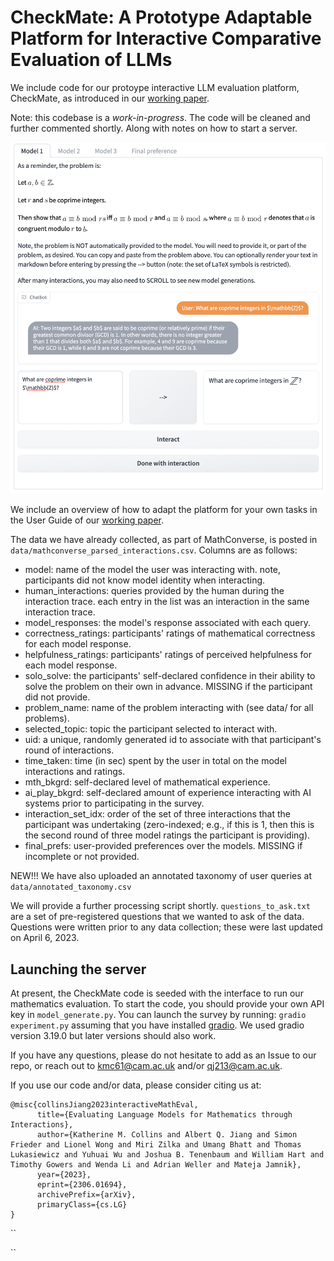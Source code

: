 # CheckMate: A Prototype Adaptable Platform for Interactive Comparative Evaluation of LLMs 

We include code for our protoype interactive LLM evaluation platform, CheckMate, as introduced in our [working paper](https://arxiv.org/abs/2306.01694). 

Note: this codebase is a *work-in-progress*. The code will be cleaned and further commented shortly. Along with notes on how to start a server. 

![Image](interface1.png)

We include an overview of how to adapt the platform for your own tasks in the User Guide of our [working paper](https://arxiv.org/abs/2306.01694).

The data we have already collected, as part of MathConverse, is posted in ``data/mathconverse_parsed_interactions.csv``. Columns are as follows: 
* model: name of the model the user was interacting with. note, participants did not know model identity when interacting.
* human_interactions: queries provided by the human during the interaction trace. each entry in the list was an interaction in the same interaction trace.
* model_responses: the model's response associated with each query. 
* correctness_ratings: participants' ratings of mathematical correctness for each model response.
* helpfulness_ratings: participants' ratings of perceived helpfulness for each model response.
* solo_solve: the participants' self-declared confidence in their ability to solve the problem on their own in advance. MISSING if the participant did not provide.
* problem_name: name of the problem interacting with (see data/ for all problems). 
* selected_topic: topic the participant selected to interact with. 
* uid: a unique, randomly generated id to associate with that participant's round of interactions.
* time_taken: time (in sec) spent by the user in total on the model interactions and ratings.
* mth_bkgrd: self-declared level of mathematical experience.
* ai_play_bkgrd: self-declared amount of experience interacting with AI systems prior to participating in the survey.
* interaction_set_idx: order of the set of three interactions that the participant was undertaking (zero-indexed; e.g., if this is 1, then this is the second round of three model ratings the participant is providing). 
* final_prefs: user-provided preferences over the models. MISSING if incomplete or not provided.

NEW!!! We have also uploaded an annotated taxonomy of user queries at ``data/annotated_taxonomy.csv``

We will provide a further processing script shortly. ``questions_to_ask.txt`` are a set of pre-registered questions that we wanted to ask of the data. Questions were written prior to any data collection; these were last updated on April 6, 2023.

## Launching the server
At present, the CheckMate code is seeded with the interface to run our mathematics evaluation. To start the code, you should provide your own API key in ``model_generate.py``. You can launch the survey by running: ``gradio experiment.py`` assuming that you have installed [gradio](https://gradio.app/). We used gradio version 3.19.0 but later versions should also work.

If you have any questions, please do not hesitate to add as an Issue to our repo, or reach out to kmc61@cam.ac.uk and/or qj213@cam.ac.uk. 

If you use our code and/or data, please consider citing us at: 
```
@misc{collinsJiang2023interactiveMathEval,
      title={Evaluating Language Models for Mathematics through Interactions}, 
      author={Katherine M. Collins and Albert Q. Jiang and Simon Frieder and Lionel Wong and Miri Zilka and Umang Bhatt and Thomas Lukasiewicz and Yuhuai Wu and Joshua B. Tenenbaum and William Hart and Timothy Gowers and Wenda Li and Adrian Weller and Mateja Jamnik},
      year={2023},
      eprint={2306.01694},
      archivePrefix={arXiv},
      primaryClass={cs.LG}
}
```

``

``
